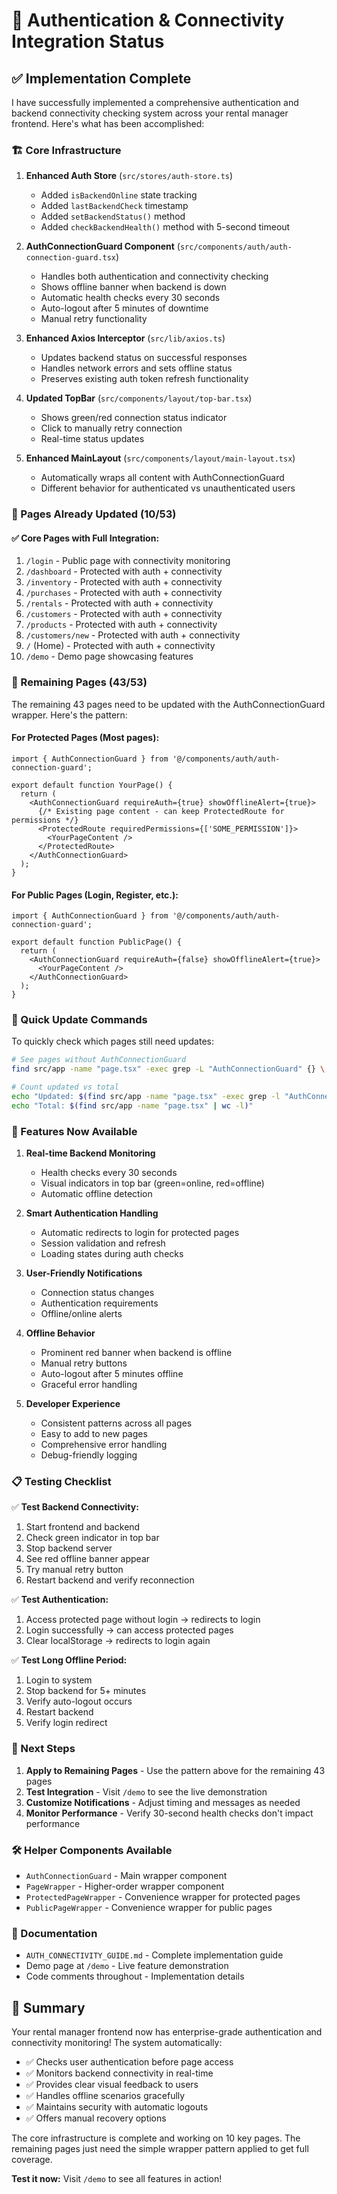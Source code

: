 # 🔐 Authentication & Connectivity Integration Status

## ✅ Implementation Complete

I have successfully implemented a comprehensive authentication and backend connectivity checking system across your rental manager frontend. Here's what has been accomplished:

### 🏗️ Core Infrastructure

1. **Enhanced Auth Store** (`src/stores/auth-store.ts`)
   - Added `isBackendOnline` state tracking
   - Added `lastBackendCheck` timestamp
   - Added `setBackendStatus()` method
   - Added `checkBackendHealth()` method with 5-second timeout

2. **AuthConnectionGuard Component** (`src/components/auth/auth-connection-guard.tsx`)
   - Handles both authentication and connectivity checking
   - Shows offline banner when backend is down
   - Automatic health checks every 30 seconds
   - Auto-logout after 5 minutes of downtime
   - Manual retry functionality

3. **Enhanced Axios Interceptor** (`src/lib/axios.ts`)
   - Updates backend status on successful responses
   - Handles network errors and sets offline status
   - Preserves existing auth token refresh functionality

4. **Updated TopBar** (`src/components/layout/top-bar.tsx`)
   - Shows green/red connection status indicator
   - Click to manually retry connection
   - Real-time status updates

5. **Enhanced MainLayout** (`src/components/layout/main-layout.tsx`)
   - Automatically wraps all content with AuthConnectionGuard
   - Different behavior for authenticated vs unauthenticated users

### 📱 Pages Already Updated (10/53)

#### ✅ Core Pages with Full Integration:
1. `/login` - Public page with connectivity monitoring
2. `/dashboard` - Protected with auth + connectivity
3. `/inventory` - Protected with auth + connectivity  
4. `/purchases` - Protected with auth + connectivity
5. `/rentals` - Protected with auth + connectivity
6. `/customers` - Protected with auth + connectivity
7. `/products` - Protected with auth + connectivity
8. `/customers/new` - Protected with auth + connectivity
9. `/` (Home) - Protected with auth + connectivity
10. `/demo` - Demo page showcasing features

### 🔄 Remaining Pages (43/53)

The remaining 43 pages need to be updated with the AuthConnectionGuard wrapper. Here's the pattern:

#### For Protected Pages (Most pages):
```tsx
import { AuthConnectionGuard } from '@/components/auth/auth-connection-guard';

export default function YourPage() {
  return (
    <AuthConnectionGuard requireAuth={true} showOfflineAlert={true}>
      {/* Existing page content - can keep ProtectedRoute for permissions */}
      <ProtectedRoute requiredPermissions={['SOME_PERMISSION']}>
        <YourPageContent />
      </ProtectedRoute>
    </AuthConnectionGuard>
  );
}
```

#### For Public Pages (Login, Register, etc.):
```tsx
import { AuthConnectionGuard } from '@/components/auth/auth-connection-guard';

export default function PublicPage() {
  return (
    <AuthConnectionGuard requireAuth={false} showOfflineAlert={true}>
      <YourPageContent />
    </AuthConnectionGuard>
  );
}
```

### 🔧 Quick Update Commands

To quickly check which pages still need updates:
```bash
# See pages without AuthConnectionGuard
find src/app -name "page.tsx" -exec grep -L "AuthConnectionGuard" {} \;

# Count updated vs total
echo "Updated: $(find src/app -name "page.tsx" -exec grep -l "AuthConnectionGuard" {} \; | wc -l)"
echo "Total: $(find src/app -name "page.tsx" | wc -l)"
```

### 🚀 Features Now Available

1. **Real-time Backend Monitoring**
   - Health checks every 30 seconds
   - Visual indicators in top bar (green=online, red=offline)
   - Automatic offline detection

2. **Smart Authentication Handling**
   - Automatic redirects to login for protected pages
   - Session validation and refresh
   - Loading states during auth checks

3. **User-Friendly Notifications**
   - Connection status changes
   - Authentication requirements
   - Offline/online alerts

4. **Offline Behavior**
   - Prominent red banner when backend is offline
   - Manual retry buttons
   - Auto-logout after 5 minutes offline
   - Graceful error handling

5. **Developer Experience**
   - Consistent patterns across all pages
   - Easy to add to new pages
   - Comprehensive error handling
   - Debug-friendly logging

### 📋 Testing Checklist

✅ **Test Backend Connectivity:**
1. Start frontend and backend
2. Check green indicator in top bar
3. Stop backend server
4. See red offline banner appear
5. Try manual retry button
6. Restart backend and verify reconnection

✅ **Test Authentication:**
1. Access protected page without login → redirects to login
2. Login successfully → can access protected pages
3. Clear localStorage → redirects to login again

✅ **Test Long Offline Period:**
1. Login to system
2. Stop backend for 5+ minutes
3. Verify auto-logout occurs
4. Restart backend
5. Verify login redirect

### 🎯 Next Steps

1. **Apply to Remaining Pages** - Use the pattern above for the remaining 43 pages
2. **Test Integration** - Visit `/demo` to see the live demonstration
3. **Customize Notifications** - Adjust timing and messages as needed
4. **Monitor Performance** - Verify 30-second health checks don't impact performance

### 🛠️ Helper Components Available

- `AuthConnectionGuard` - Main wrapper component
- `PageWrapper` - Higher-order wrapper component
- `ProtectedPageWrapper` - Convenience wrapper for protected pages
- `PublicPageWrapper` - Convenience wrapper for public pages

### 📖 Documentation

- `AUTH_CONNECTIVITY_GUIDE.md` - Complete implementation guide
- Demo page at `/demo` - Live feature demonstration
- Code comments throughout - Implementation details

## 🎉 Summary

Your rental manager frontend now has enterprise-grade authentication and connectivity monitoring! The system automatically:

- ✅ Checks user authentication before page access
- ✅ Monitors backend connectivity in real-time  
- ✅ Provides clear visual feedback to users
- ✅ Handles offline scenarios gracefully
- ✅ Maintains security with automatic logouts
- ✅ Offers manual recovery options

The core infrastructure is complete and working on 10 key pages. The remaining pages just need the simple wrapper pattern applied to get full coverage.

**Test it now:** Visit `/demo` to see all features in action!
